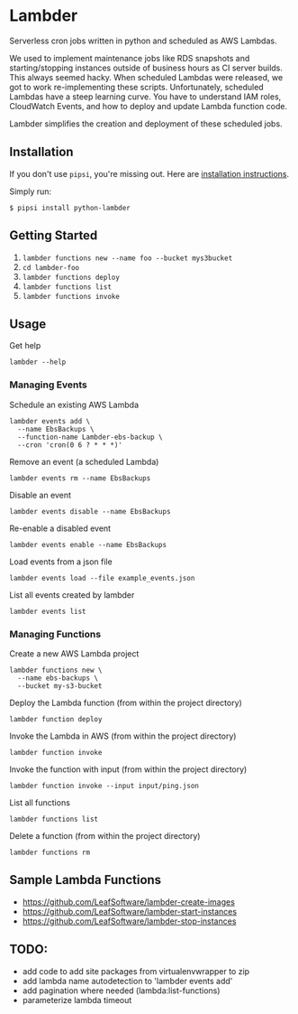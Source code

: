 # Lambder

Serverless cron jobs written in python and scheduled as AWS Lambdas.

We used to implement maintenance jobs like RDS snapshots and starting/stopping
instances outside of business hours as CI server builds. This always seemed hacky.
When scheduled Lambdas were released, we got to work re-implementing these
scripts. Unfortunately, scheduled Lambdas have a steep learning curve.
You have to understand IAM roles, CloudWatch Events, and how to deploy and
update Lambda function code.

Lambder simplifies the creation and deployment of these scheduled jobs.

## Installation

If you don't use `pipsi`, you're missing out.
Here are [installation instructions](https://github.com/mitsuhiko/pipsi#readme).

Simply run:

    $ pipsi install python-lambder

## Getting Started

1. `lambder functions new --name foo --bucket mys3bucket`
2. `cd lambder-foo`
3. `lambder functions deploy`
4. `lambder functions list`
5. `lambder functions invoke`

## Usage

Get help

    lambder --help

### Managing Events

Schedule an existing AWS Lambda

    lambder events add \
      --name EbsBackups \
      --function-name Lambder-ebs-backup \
      --cron 'cron(0 6 ? * * *)'

Remove an event (a scheduled Lambda)

    lambder events rm --name EbsBackups

Disable an event

    lambder events disable --name EbsBackups

Re-enable a disabled event

    lambder events enable --name EbsBackups

Load events from a json file

    lambder events load --file example_events.json

List all events created by lambder

    lambder events list

### Managing Functions

Create a new AWS Lambda project

    lambder functions new \
      --name ebs-backups \
      --bucket my-s3-bucket

Deploy the Lambda function (from within the project directory)

    lambder function deploy

Invoke the Lambda in AWS (from within the project directory)

    lambder function invoke

Invoke the function with input (from within the project directory)

    lambder function invoke --input input/ping.json

List all functions

    lambder functions list

Delete a function (from within the project directory)

    lambder functions rm

## Sample Lambda Functions

* https://github.com/LeafSoftware/lambder-create-images
* https://github.com/LeafSoftware/lambder-start-instances
* https://github.com/LeafSoftware/lambder-stop-instances

## TODO:

* add code to add site packages from virtualenvwrapper to zip
* add lambda name autodetection to 'lambder events add'
* add pagination where needed (lambda:list-functions)
* parameterize lambda timeout
